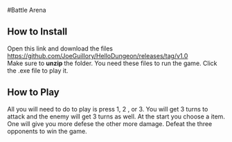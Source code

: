 #Battle Arena
## How to Install
Open this link and download the files https://github.com/JoeGuillory/HelloDungeon/releases/tag/v1.0 <br>
Make sure to <strong> unzip </strong> the folder. You need these files to run the game.
Click the .exe file to play it.

## How to Play
All you will need to do to play is press 1, 2 , or 3. You will get 3 turns to attack and the enemy will get 3 turns as well.
At the start you choose a item. One will give you more defese the other more damage. Defeat the three opponents to win the game.
